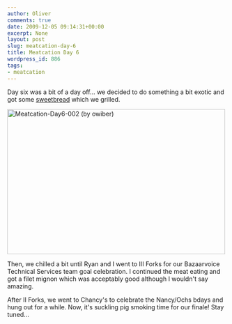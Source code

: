 ```yaml
---
author: Oliver
comments: true
date: 2009-12-05 09:14:31+00:00
excerpt: None
layout: post
slug: meatcation-day-6
title: Meatcation Day 6
wordpress_id: 886
tags:
- meatcation
---
```


Day six was a bit of a day off... we decided to do something a bit exotic and got some <a href="http://en.wikipedia.org/wiki/Sweetbread">sweetbread</a> which we grilled.

<a href="http://www.flickr.com/photos/owiber/4159924060/" title="Meatcation-Day6-002 (by owiber)"><img src="https://farm3.static.flickr.com/2788/4159924060_26e68655f6.jpg" title="Meatcation-Day6-002 (by owiber)" alt="Meatcation-Day6-002 (by owiber)" width="500" height="333" /></a>

Then, we chilled a bit until Ryan and I went to III Forks for our Bazaarvoice Technical Services team goal celebration.  I continued the meat eating and got a filet mignon which was acceptably good although I wouldn't say amazing.

After II Forks, we went to Chancy's to celebrate the Nancy/Ochs bdays and hung out for a while.  Now, it's suckling pig smoking time for our finale! Stay tuned...